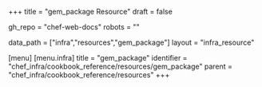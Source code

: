 +++
title = "gem_package Resource"
draft = false

gh_repo = "chef-web-docs"
robots = ""

data_path = ["infra","resources","gem_package"]
layout = "infra_resource"


[menu]
  [menu.infra]
    title = "gem_package"
    identifier = "chef_infra/cookbook_reference/resources/gem_package"
    parent = "chef_infra/cookbook_reference/resources"
+++

<!-- The contents of this page are automatically generated from the gem_package.yaml file in the data directory. -->
<!-- To suggest a change, edit the https://github.com/chef/chef/blob/master/lib/chef/resource/gem_package.rb file
      and submit a pull request to the https://github.com/chef/chef repository. -->
